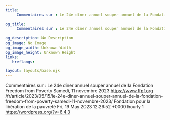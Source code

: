 ```yaml
---
title: 
     Commentaires sur : Le 24e dîner annuel souper annuel de la Fondation Freedom from Poverty Samedi, 11 novembre 2023
    
og_title: 
     Commentaires sur : Le 24e dîner annuel souper annuel de la Fondation Freedom from Poverty Samedi, 11 novembre 2023
    
og_description: No Description
og_image: No Image
og_image_width: Unknown Width
og_image_height: Unknown Height
links:
   hreflangs:

layout: layouts/base.njk
---
```

Commentaires sur : Le 24e dîner annuel souper annuel de la Fondation Freedom
from Poverty Samedi, 11 novembre 2023  https://www.ffpf.org
/fr/article/2023/05/15/le-24e-diner-annuel-souper-annuel-de-la-fondation-
freedom-from-poverty-samedi-11-novembre-2023/  Fondation pour la libération de
la pauvreté  Fri, 19 May 2023 12:26:52 +0000  hourly  1
https://wordpress.org/?v=6.4.3

